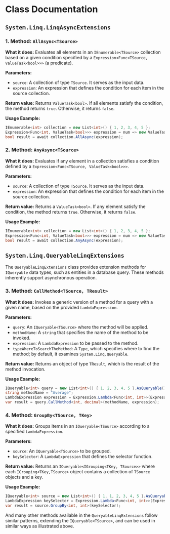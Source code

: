 # Class Documentation

## `System.Linq.LinqAsyncExtensions`

### 1. Method: `AllAsync<TSource>`
**What it does:** Evaluates all elements in an `IEnumerable<TSource>` collection based on a given condition specified by a `Expression<Func<TSource, ValueTask<bool>>>` (a predicate).

**Parameters:**
- `source`: A collection of type `TSource`. It serves as the input data.
- `expression`: An expression that defines the condition for each item in the source collection. 

**Return value:** Returns `ValueTask<bool>`. If all elements satisfy the condition, the method returns `true`. Otherwise, it returns `false`.

**Usage Example:**
```csharp
IEnumerable<int> collection = new List<int>() { 1, 2, 3, 4, 5 };
Expression<Func<int, ValueTask<bool>>> expression = num => new ValueTask<bool>(num > 0);
bool result = await collection.AllAsync(expression);
```

### 2. Method: `AnyAsync<TSource>`
**What it does:** Evaluates if any element in a collection satisfies a condition defined by a `Expression<Func<TSource, ValueTask<bool>>>`.

**Parameters:**
- `source`: A collection of type `TSource`. It serves as the input data.
- `expression`: An expression that defines the condition for each item in the source collection. 

**Return value:** Returns a `ValueTask<bool>`. If any element satisfy the condition, the method returns `true`. Otherwise, it returns `false`.

**Usage Example:**
```csharp
IEnumerable<int> collection = new List<int>() { 1, 2, 3, 4, 5 };
Expression<Func<int, ValueTask<bool>>> expression = num => new ValueTask<bool>(num > 5);
bool result = await collection.AnyAsync(expression);
```


## `System.Linq.QueryableLinqExtensions`

The `QueryableLinqExtensions` class provides extension methods for `IQueryable` data types, such as entities in a database query. These methods inherently support asynchronous operation.

### 3. Method: `CallMethod<TSource, TResult>`
**What it does:** Invokes a generic version of a method for a query with a given name, based on the provided `LambdaExpression`.

**Parameters:**
* `query`: An `IQueryable<TSource>` where the method will be applied.
* `methodName`: A `string` that specifies the name of the method to be invoked.
* `expression`: A `LambdaExpression` to be passed to the method.
* `typeWhereToSearchTheMethod`: A `Type`, which specifies where to find the method; by default, it examines `System.Linq.Queryable`.

**Return value:** Returns an object of type `TResult`, which is the result of the method invocation.

**Usage Example:**
```csharp
IQueryable<int> query = new List<int>() { 1, 2, 3, 4, 5 }.AsQueryable();
string methodName = "Average";
LambdaExpression expression = Expression.Lambda<Func<int, int>>(Expression.Constant(1), Expression.Parameter(typeof(int)));
var result = query.CallMethod<int, decimal>(methodName, expression);
```

### 4. Method: `GroupBy<TSource, TKey>`
**What it does:** Groups items in an `IQueryable<TSource>` according to a specified `LambdaExpression`.

**Parameters:**
* `source`: An `IQueryable<TSource>` to be grouped.
* `keySelector`: A `LambdaExpression` that defines the selector function.

**Return value:** Returns an `IQueryable<IGrouping<TKey, TSource>>` where each `IGrouping<TKey,TSource>` object contains a collection of `TSource` objects and a key.

**Usage Example:**
```csharp
IQueryable<int> source = new List<int>() { 1, 1, 2, 3, 4, 5 }.AsQueryable();
LambdaExpression keySelector = Expression.Lambda<Func<int, int>>(Expression.Constant(1), Expression.Parameter(typeof(int)));
var result = source.GroupBy<int, int>(keySelector);
```

And many other methods available in the `QueryableLinqExtensions` follow similar patterns, extending the `IQueryable<TSource>`, and can be used in similar ways as illustrated above.
